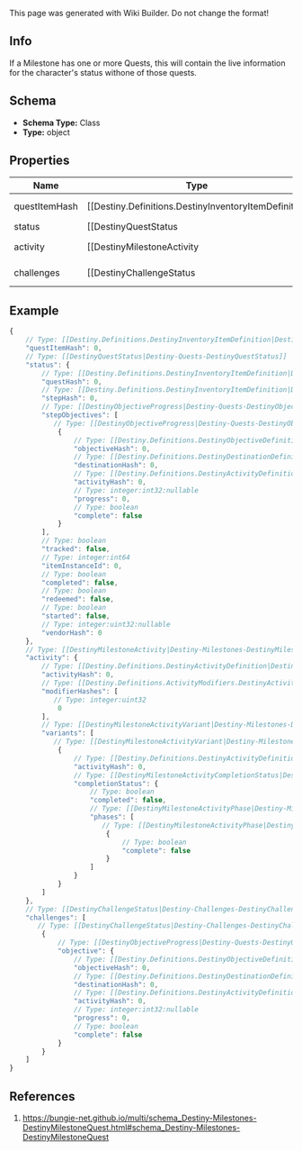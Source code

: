 <span class="wiki-builder">This page was generated with Wiki Builder. Do not change the format!</span>

## Info
If a Milestone has one or more Quests, this will contain the live information for the character's status withone of those quests.

## Schema
* **Schema Type:** Class
* **Type:** object

## Properties
Name | Type | Description
---- | ---- | -----------
questItemHash | [[Destiny.Definitions.DestinyInventoryItemDefinition|Destiny-Definitions-DestinyInventoryItemDefinition]]:integer:uint32 | Quests are defined as Items in content.  As such, this is the hash identifier of the DestinyInventoryItemDefinition that represents this quest.  It will have pointers to all of the stepsin the quest, and display information for the quest (title, description, icon etc)Individual steps will be referred to in the Quest item's DestinyInventoryItemDefinition.setDataproperty, and themselves are Items with their own renderable data.
status | [[DestinyQuestStatus|Destiny-Quests-DestinyQuestStatus]] | The current status of the quest for the character making the request.
activity | [[DestinyMilestoneActivity|Destiny-Milestones-DestinyMilestoneActivity]] | *IF* the Milestone has an active Activity that can give you greater detailsabout what you need to do, it will be returned here.Remember to associate this with the DestinyMilestoneDefinition's activitiesto get details about the activity, including what specific quest it is related to if youhave multiple quests to choose from.
challenges | [[DestinyChallengeStatus|Destiny-Challenges-DestinyChallengeStatus]][] | The activities referred to by this quest can have many associated challenges.They are all contained here, with activityHashes so that you can associate them withthe specific activity variants in which they can be found.In retrospect, I probably should have put these under the specific Activity Variants,but it's too late to change it now.Theoretically, a quest without Activities can still have Challenges, which is whythis is on a higher level than activity/variants, but it probably should have beenin both places.  That may come as a later revision.

## Example
```javascript
{
    // Type: [[Destiny.Definitions.DestinyInventoryItemDefinition|Destiny-Definitions-DestinyInventoryItemDefinition]]:integer:uint32
    "questItemHash": 0,
    // Type: [[DestinyQuestStatus|Destiny-Quests-DestinyQuestStatus]]
    "status": {
        // Type: [[Destiny.Definitions.DestinyInventoryItemDefinition|Destiny-Definitions-DestinyInventoryItemDefinition]]:integer:uint32
        "questHash": 0,
        // Type: [[Destiny.Definitions.DestinyInventoryItemDefinition|Destiny-Definitions-DestinyInventoryItemDefinition]]:integer:uint32
        "stepHash": 0,
        // Type: [[DestinyObjectiveProgress|Destiny-Quests-DestinyObjectiveProgress]][]
        "stepObjectives": [
           // Type: [[DestinyObjectiveProgress|Destiny-Quests-DestinyObjectiveProgress]]
            {
                // Type: [[Destiny.Definitions.DestinyObjectiveDefinition|Destiny-Definitions-DestinyObjectiveDefinition]]:integer:uint32
                "objectiveHash": 0,
                // Type: [[Destiny.Definitions.DestinyDestinationDefinition|Destiny-Definitions-DestinyDestinationDefinition]]:integer:uint32:nullable
                "destinationHash": 0,
                // Type: [[Destiny.Definitions.DestinyActivityDefinition|Destiny-Definitions-DestinyActivityDefinition]]:integer:uint32:nullable
                "activityHash": 0,
                // Type: integer:int32:nullable
                "progress": 0,
                // Type: boolean
                "complete": false
            }
        ],
        // Type: boolean
        "tracked": false,
        // Type: integer:int64
        "itemInstanceId": 0,
        // Type: boolean
        "completed": false,
        // Type: boolean
        "redeemed": false,
        // Type: boolean
        "started": false,
        // Type: integer:uint32:nullable
        "vendorHash": 0
    },
    // Type: [[DestinyMilestoneActivity|Destiny-Milestones-DestinyMilestoneActivity]]
    "activity": {
        // Type: [[Destiny.Definitions.DestinyActivityDefinition|Destiny-Definitions-DestinyActivityDefinition]]:integer:uint32
        "activityHash": 0,
        // Type: [[Destiny.Definitions.ActivityModifiers.DestinyActivityModifierDefinition|Destiny-Definitions-ActivityModifiers-DestinyActivityModifierDefinition]]:integer:uint32[]
        "modifierHashes": [
           // Type: integer:uint32
            0
        ],
        // Type: [[DestinyMilestoneActivityVariant|Destiny-Milestones-DestinyMilestoneActivityVariant]][]
        "variants": [
           // Type: [[DestinyMilestoneActivityVariant|Destiny-Milestones-DestinyMilestoneActivityVariant]]
            {
                // Type: [[Destiny.Definitions.DestinyActivityDefinition|Destiny-Definitions-DestinyActivityDefinition]]:integer:uint32
                "activityHash": 0,
                // Type: [[DestinyMilestoneActivityCompletionStatus|Destiny-Milestones-DestinyMilestoneActivityCompletionStatus]]
                "completionStatus": {
                    // Type: boolean
                    "completed": false,
                    // Type: [[DestinyMilestoneActivityPhase|Destiny-Milestones-DestinyMilestoneActivityPhase]][]
                    "phases": [
                       // Type: [[DestinyMilestoneActivityPhase|Destiny-Milestones-DestinyMilestoneActivityPhase]]
                        {
                            // Type: boolean
                            "complete": false
                        }
                    ]
                }
            }
        ]
    },
    // Type: [[DestinyChallengeStatus|Destiny-Challenges-DestinyChallengeStatus]][]
    "challenges": [
       // Type: [[DestinyChallengeStatus|Destiny-Challenges-DestinyChallengeStatus]]
        {
            // Type: [[DestinyObjectiveProgress|Destiny-Quests-DestinyObjectiveProgress]]
            "objective": {
                // Type: [[Destiny.Definitions.DestinyObjectiveDefinition|Destiny-Definitions-DestinyObjectiveDefinition]]:integer:uint32
                "objectiveHash": 0,
                // Type: [[Destiny.Definitions.DestinyDestinationDefinition|Destiny-Definitions-DestinyDestinationDefinition]]:integer:uint32:nullable
                "destinationHash": 0,
                // Type: [[Destiny.Definitions.DestinyActivityDefinition|Destiny-Definitions-DestinyActivityDefinition]]:integer:uint32:nullable
                "activityHash": 0,
                // Type: integer:int32:nullable
                "progress": 0,
                // Type: boolean
                "complete": false
            }
        }
    ]
}

```

## References
1. https://bungie-net.github.io/multi/schema_Destiny-Milestones-DestinyMilestoneQuest.html#schema_Destiny-Milestones-DestinyMilestoneQuest
